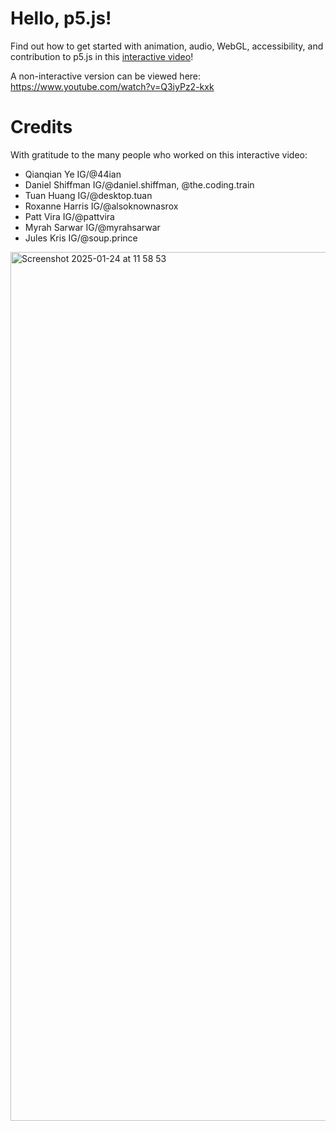 # Hello, p5.js!

Find out how to get started with animation, audio, WebGL, accessibility, and contribution to p5.js in this [interactive video](https://hello.p5js.org/)!

A non-interactive version can be viewed here: https://www.youtube.com/watch?v=Q3iyPz2-kxk

# Credits

With gratitude to the many people who worked on this interactive video:

* Qianqian Ye IG/@44ian
* Daniel Shiffman IG/@daniel.shiffman, @the.coding.train
* Tuan Huang IG/@desktop.tuan  
* Roxanne Harris IG/@alsoknownasrox
* Patt Vira IG/@pattvira 
* Myrah Sarwar IG/@myrahsarwar
* Jules Kris IG/@soup.prince

<img width="1390" alt="Screenshot 2025-01-24 at 11 58 53" src="https://github.com/user-attachments/assets/e322d9bf-430f-4a64-bcac-315017731386" />
